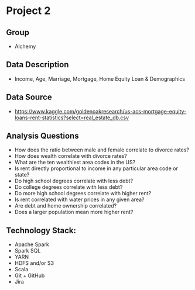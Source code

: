 # Project 2

## Group
- Alchemy

## Data Description
- Income, Age, Marriage, Mortgage, Home Equity Loan & Demographics

## Data Source
- https://www.kaggle.com/goldenoakresearch/us-acs-mortgage-equity-loans-rent-statistics?select=real_estate_db.csv 

## Analysis Questions
- How does the ratio between male and female correlate to divorce rates?
- How does wealth correlate with divorce rates?
- What are the ten wealthiest area codes in the US?
- Is rent directly proportional to income in any particular area code or state?
- Do high school degrees correlate with less debt?
- Do college degrees correlate with less debt?
- Do more high school degrees correlate with higher rent?
- Is rent correlated with water prices in any given area?
- Are debt and home ownership correlated?
- Does a larger population mean more higher rent?

## Technology Stack:
- Apache Spark
- Spark SQL
- YARN
- HDFS and/or S3
- Scala
- Git + GitHub
- Jira
